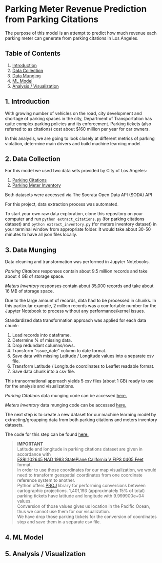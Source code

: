 # Parking Meter Revenue Prediction from Parking Citations 


The purpose of this model is an attempt to predict how much revenue each parking meter can generate from parking citations in Los Angeles.



## Table of Contents
1. [Introduction](#intro)
2. [Data Collection](#dcollection)
3. [Data Munging](#dmunging)
4. [ML Model](#ml)
5. [Analysis / Visualization](#av)

<a name="intro"></a>
## 1. Introduction

<p>With growing number of vehicles on the road, city development and shortage of parking spaces in the city, Department of Transportation has quite complex parking policies and its enforcement. Parking tickets (also referred to as citations) cost about $160 million per year for car owners.</p>

<p>In this analysis, we are going to look closely at different metrics of parking violation, determine main drivers and build machine learning model.</p>



<a name="dcollection"></a>
## 2. Data Collection

<p>For this model we used two data sets provided by City of Los Angeles:</p>

1. [Parking Citations](https://data.lacity.org/A-Well-Run-City/Parking-Citations/wjz9-h9np)
2. [Parking Meter Inventory](https://data.lacity.org/A-Livable-and-Sustainable-City/Parking-Meter-Inventory/s49e-q6j2)

<p>Both datasets were accessed via The Socrata Open Data API (SODA) API</p>

<p>For this project, data extraction process was automated.</p>

To start your own raw data exploration, clone this repository on your computer and run `python extract_citations.py` (for parking citations dataset) and `python extract_inventory.py` (for meters inventory dataset) in your terminal window from appropriate folder. It would take about 30-50 minutes to have all json files locally.



<a name="dmunging"></a>
## 3. Data Munging

<p>Data cleaning and transformation was performed in Jupyter Notebooks.</p>

*Parking Citations* responses contain about 9.5 million records and take about 4 GB of storage space.


*Meters Inventory* responses contain about 35,000 records and take about 16 MB of storage space.</p>

<p>Due to the large amount of records, data had to be processed in chunks. In this particular example, 2 million records was a comfortable number for the Jupyter Notebook to process without any performance/kernel issues.</p>
<p>Standardized data transformation approach was applied for each data chunk:</p>

1. Load records into dataframe.
2. Determine % of missing data.
3. Drop redundant columns/rows.
4. Transform "issue_date" column to date format.
5. Save data with missing Latitude / Longitude values into a separate csv file.
6. Transform Latitude / Longitude coordinates to Leaflet readable format.
7. Save data chunk into a csv file.

<p>This transormational approach yields 5 csv files (about 1 GB) ready to use for the analysis and visualizations.</p>

*Parking Citations* data munging code can be accessed [here.](https://github.com/aicentaur/los_angeles_parking_citations/blob/master/data_collection_munging/parking_citations/transform_citations.ipynb)


*Meters Inventory* data munging code can be accessed [here.](https://github.com/aicentaur/los_angeles_parking_citations/blob/master/data_collection_munging/meters_inventory/transform_inventory.ipynb)

<p>The next step is to create a new dataset for our machine learning model by extracting/groupping data from both parking citations and meters inventory datasets.</p>

The code for this step can be found [here.](https://github.com/aicentaur/los_angeles_parking_citations/blob/master/ml_model/ml_model_data_preparation.ipynb)



> **IMPORTANT**  
> Latitude and longitude in parking citations dataset are given in accordance with  
[ESRI:102645 NAD 1983 StatePlane California V FIPS 0405 Feet](https://epsg.io/102645) format.  
In order to use those coordinates for our map visualization, we would need to transform geospatial coordinates from one coordinate reference system to another.  
Python offers [PROJ](https://proj.org/index.html) library for performing conversions between cartographic projections.
> 1,401,193 (approximately 15% of total) parking tickets have latitude and longitude with 9.999900e+04 values.  
Conversion of those values gives us location in the Pacific Ocean, thus we cannot use them for our visualization.  
We have drop those parking tickets for the conversion of coordinates step and save them in a separate csv file.


<a name="ml"></a>
## 4. ML Model



<a name="av"></a>
## 5. Analysis / Visualization


